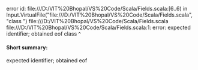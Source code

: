 error id: file:///D:/VIT%20Bhopal/VS%20Code/Scala/Fields.scala:[6..6) in Input.VirtualFile("file:///D:/VIT%20Bhopal/VS%20Code/Scala/Fields.scala", "class ")
file:///D:/VIT%20Bhopal/VS%20Code/Scala/Fields.scala
file:///D:/VIT%20Bhopal/VS%20Code/Scala/Fields.scala:1: error: expected identifier; obtained eof
class 
      ^
#### Short summary: 

expected identifier; obtained eof